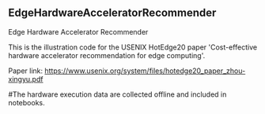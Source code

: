 ## EdgeHardwareAcceleratorRecommender
Edge Hardware Accelerator Recommender

This is the illustration code for the USENIX HotEdge20 paper 'Cost-effective hardware accelerator recommendation for edge computing'.

Paper link: https://www.usenix.org/system/files/hotedge20_paper_zhou-xingyu.pdf


#The hardware execution data are collected offline and included in notebooks. 
